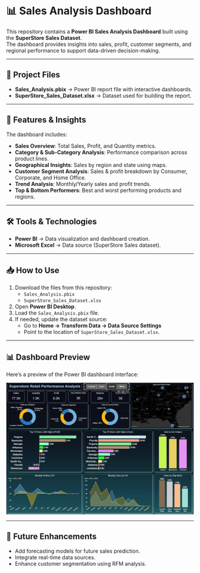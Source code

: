 # 📊 Sales Analysis Dashboard

This repository contains a **Power BI Sales Analysis Dashboard** built using the **SuperStore Sales Dataset**.  
The dashboard provides insights into sales, profit, customer segments, and regional performance to support data-driven decision-making.

---

## 📂 Project Files
- **Sales_Analysis.pbix** → Power BI report file with interactive dashboards.  
- **SuperStore_Sales_Dataset.xlsx** → Dataset used for building the report.

---

## 🚀 Features & Insights
The dashboard includes:
- **Sales Overview**: Total Sales, Profit, and Quantity metrics.  
- **Category & Sub-Category Analysis**: Performance comparison across product lines.  
- **Geographical Insights**: Sales by region and state using maps.  
- **Customer Segment Analysis**: Sales & profit breakdown by Consumer, Corporate, and Home Office.  
- **Trend Analysis**: Monthly/Yearly sales and profit trends.  
- **Top & Bottom Performers**: Best and worst performing products and regions.

---

## 🛠️ Tools & Technologies
- **Power BI** → Data visualization and dashboard creation.  
- **Microsoft Excel** → Data source (SuperStore Sales dataset).  

---

## 📥 How to Use
1. Download the files from this repository:
   - `Sales_Analysis.pbix`
   - `SuperStore_Sales_Dataset.xlsx`
2. Open **Power BI Desktop**.  
3. Load the `Sales_Analysis.pbix` file.  
4. If needed, update the dataset source:
   - Go to **Home → Transform Data → Data Source Settings**  
   - Point to the location of `SuperStore_Sales_Dataset.xlsx`.

---

## 📊 Dashboard Preview
Here’s a preview of the Power BI dashboard interface:

![Dashboard Preview](Interface.png)


---

## 📌 Future Enhancements
- Add forecasting models for future sales prediction.  
- Integrate real-time data sources.  
- Enhance customer segmentation using RFM analysis.  


